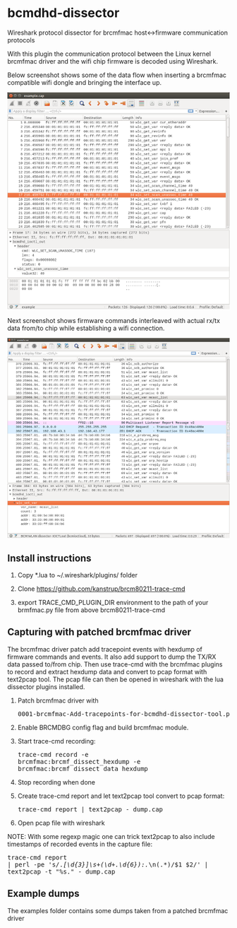 bcmdhd-dissector
================

Wireshark protocol dissector for brcmfmac host<->firmware communication protocols

With this plugin the communication protocol between the Linux kernel brcmfmac driver
and the wifi chip firmware is decoded using Wireshark.

Below screenshot shows some of the data flow when inserting a brcmfmac compatible wifi dongle and bringing the
interface up.

![alt screenshot](https://github.com/kanstrup/bcmdhd-dissector/blob/master/examples/screenshot.png)

Next screenshot shows firmware commands interleaved with actual rx/tx data from/to chip while establishing a
wifi connection.

![alt screenshot](https://github.com/kanstrup/bcmdhd-dissector/blob/master/examples/screenshot2.png)

Install instructions
--------------------
1) Copy *.lua to ~/.wireshark/plugins/ folder

2) Clone https://github.com/kanstrup/brcm80211-trace-cmd

3) export TRACE_CMD_PLUGIN_DIR environment to the path of your brmfmac.py file from above brcm80211-trace-cmd

Capturing with patched brcmfmac driver
-------------------------------------

The brcmfmac driver patch add tracepoint events with hexdump of firmware commands
and events. It also add support to dump the TX/RX data passed to/from chip. Then
use trace-cmd with the brcmfmac plugins to record and extract hexdump data and
convert to pcap format with text2pcap tool. The pcap file can then be opened in
wireshark with the lua dissector plugins installed.

1) Patch brcmfmac driver with <pre>0001-brcmfmac-Add-tracepoints-for-bcmdhd-dissector-tool.patch</pre>

2) Enable BRCMDBG config flag and build brcmfmac module.

3) Start trace-cmd recording: <pre>trace-cmd record -e brcmfmac:brcmf_dissect_hexdump -e brcmfmac:brcmf_dissect_data_hexdump</pre>
4) Stop recording when done

5) Create trace-cmd report and let text2pcap tool convert to pcap format: <pre>trace-cmd report | text2pcap - dump.cap</pre>
6) Open pcap file with wireshark

NOTE: With some regexp magic one can trick text2pcap to also include timestamps of recorded events in the capture file: <pre>trace-cmd report | perl -pe 's/.*\[\d{3}\]\s+(\d+.\d{6}):.*\n(.*)/$1 $2/' | text2pcap -t "%s." - dump.cap</pre>


Example dumps
-------------
The examples folder contains some dumps taken from a patched brcmfmac driver
